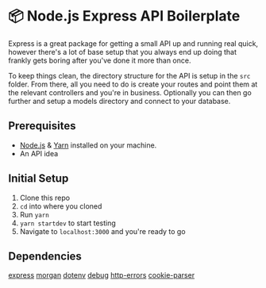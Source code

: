 # 📦 Node.js Express API Boilerplate

Express is a great package for getting a small API up and running real quick, however there's a lot of base setup that you always end up doing that frankly gets boring after you've done it more than once.

To keep things clean, the directory structure for the API is setup in the `src` folder. From there, all you need to do is create your routes and point them at the relevant controllers and you're in business. Optionally you can then go further and setup a models directory and connect to your database.

## Prerequisites

- [Node.js](https://nodejs.org) & [Yarn](https://yarnpkg.com/) installed on your machine.
- An API idea

## Initial Setup

1.  Clone this repo
2.  `cd` into where you cloned
3.  Run `yarn`
4.  `yarn startdev` to start testing
5.  Navigate to `localhost:3000` and you're ready to go

## Dependencies

[express](https://classic.yarnpkg.com/en/package/express)
[morgan](https://classic.yarnpkg.com/en/package/morgan)
[dotenv](https://classic.yarnpkg.com/en/package/dotenv)
[debug](https://classic.yarnpkg.com/en/package/debug)
[http-errors](https://classic.yarnpkg.com/en/package/http-errors)
[cookie-parser](https://classic.yarnpkg.com/en/package/cookie-parser)
